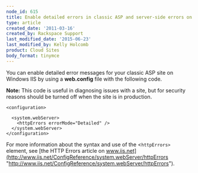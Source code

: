 ```yaml
---
node_id: 615
title: Enable detailed errors in classic ASP and server-side errors on Cloud Sites
type: article
created_date: '2011-03-16'
created_by: Rackspace Support
last_modified_date: '2015-06-23'
last_modified_by: Kelly Holcomb
product: Cloud Sites
body_format: tinymce
---
```


You can enable detailed error messages for your classic ASP site on
Windows IIS by using a **web.config** file with the following code.

**Note:** This code is useful in diagnosing issues with a site, but for
security reasons should be turned off when the site is in production.

    <configuration>

      <system.webServer>
        <httpErrors errorMode="Detailed" />
      </system.webServer>
    </configuration>

For more information about the syntax and use of the &lt;`httpErrors>`
element, see [the HTTP Errors article on
www.iis.net](http://www.iis.net/ConfigReference/system.webServer/httpErrors "http://www.iis.net/ConfigReference/system.webServer/httpErrors").

